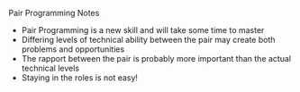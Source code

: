 Pair Programming Notes

  - Pair Programming is a new skill and will take some time to master
  - Differing levels of technical ability between the pair may create both problems and opportunities
  - The rapport between the pair is probably more important than the actual technical levels
  - Staying in the roles is not easy!
